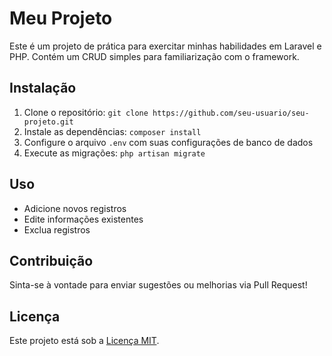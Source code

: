 # Meu Projeto

Este é um projeto de prática para exercitar minhas habilidades em Laravel e PHP. Contém um CRUD simples para familiarização com o framework.

## Instalação

1. Clone o repositório: `git clone https://github.com/seu-usuario/seu-projeto.git`
2. Instale as dependências: `composer install`
3. Configure o arquivo `.env` com suas configurações de banco de dados
4. Execute as migrações: `php artisan migrate`

## Uso

- Adicione novos registros
- Edite informações existentes
- Exclua registros

## Contribuição

Sinta-se à vontade para enviar sugestões ou melhorias via Pull Request!

## Licença

Este projeto está sob a [Licença MIT](LICENSE).
